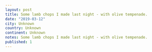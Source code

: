 ```yaml
---
layout: post
title: Some lamb chops I made last night - with olive tempenade.
date: "2019-03-12"
city: Unknown
country: Unknown
continent: Unknown
notes: Some lamb chops I made last night - with olive tempenade.
published: 1
---
```

